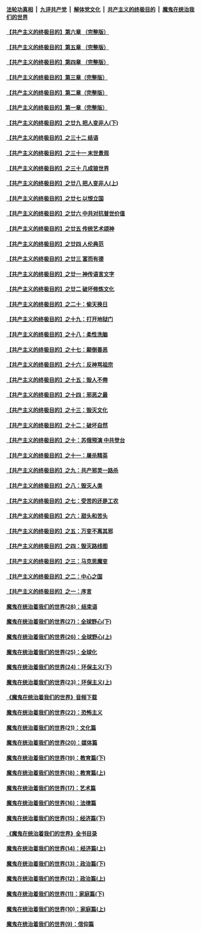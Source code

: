 

####  [法轮功真相](../../../../basic/blob/master/README.md?t=05121301) &nbsp;|&nbsp; [九评共产党](../../../../9ping.md/blob/master/README.md?t=05121301) &nbsp;|&nbsp; [解体党文化](../../../../jtdwh.md/blob/master/README.md?t=05121301)  &nbsp;|&nbsp; [共产主义的终极目的](../../../../gczydzjmd.md/blob/master/README.md?t=05121301) &nbsp;|&nbsp; [魔鬼在统治我们的世界](../../../../mgztzwmdsj.md/blob/master/README.md?t=05121301) 

#### [【共产主义的终极目的】第六章 （完整版）](../pages/nsc422/n11428913.md?t=05121301) 

#### [【共产主义的终极目的】第五章 （完整版）](../pages/nsc422/n11428912.md?t=05121301) 

#### [【共产主义的终极目的】第四章 （完整版）](../pages/nsc422/n11428907.md?t=05121301) 

#### [【共产主义的终极目的】第三章（完整版）](../pages/nsc422/n11428848.md?t=05121301) 

#### [【共产主义的终极目的】第二章（完整版）](../pages/nsc422/n11428831.md?t=05121301) 

#### [【共产主义的终极目的】第一章（完整版）](../pages/nsc422/n11417651.md?t=05121301) 

#### [【共产主义的终极目的】之廿九 把人变非人(下)](../pages/nsc422/n11344140.md?t=05121301) 

#### [【共产主义的终极目的】之三十二 结语](../pages/nsc422/n11360535.md?t=05121301) 

#### [【共产主义的终极目的】之三十一 末世景观](../pages/nsc422/n11351129.md?t=05121301) 

#### [【共产主义的终极目的】之三十 几成狼世界](../pages/nsc422/n11348280.md?t=05121301) 

#### [【共产主义的终极目的】之廿八 把人变非人(上)](../pages/nsc422/n11340492.md?t=05121301) 

#### [【共产主义的终极目的】之廿七 以恨立国](../pages/nsc422/n11336944.md?t=05121301) 

#### [【共产主义的终极目的】之廿六 中共对抗普世价值](../pages/nsc422/n11324785.md?t=05121301) 

#### [【共产主义的终极目的】之廿五 传统艺术颂神](../pages/nsc422/n11296396.md?t=05121301) 

#### [【共产主义的终极目的】之廿四 人伦典范](../pages/nsc422/n11296397.md?t=05121301) 

#### [【共产主义的终极目的】之廿三 富而有德](../pages/nsc422/n11283598.md?t=05121301) 

#### [【共产主义的终极目的】之廿一 神传语言文字](../pages/nsc422/n11263265.md?t=05121301) 

#### [【共产主义的终极目的】之廿二 破坏修炼文化](../pages/nsc422/n11245728.md?t=05121301) 

#### [【共产主义的终极目的】之二十：偷天换日](../pages/nsc422/n11238846.md?t=05121301) 

#### [【共产主义的终极目的】之十九：打开地狱门](../pages/nsc422/n11206376.md?t=05121301) 

#### [【共产主义的终极目的】之十八：柔性洗脑](../pages/nsc422/n11199994.md?t=05121301) 

#### [【共产主义的终极目的】之十七：颠倒善恶](../pages/nsc422/n11179782.md?t=05121301) 

#### [【共产主义的终极目的】之十六：反神骂祖宗](../pages/nsc422/n11166798.md?t=05121301) 

#### [【共产主义的终极目的】之十五：毁人不倦](../pages/nsc422/n11166792.md?t=05121301) 

#### [【共产主义的终极目的】之十四：邪恶之最](../pages/nsc422/n11150249.md?t=05121301) 

#### [【共产主义的终极目的】之十三：毁灭文化](../pages/nsc422/n11135227.md?t=05121301) 

#### [【共产主义的终极目的】之十二：破坏自然](../pages/nsc422/n11135214.md?t=05121301) 

#### [【共产主义的终极目的】之十：苏俄预演 中共登台](../pages/nsc422/n11118424.md?t=05121301) 

#### [【共产主义的终极目的】之十一：屠杀精英](../pages/nsc422/n11118442.md?t=05121301) 

#### [【共产主义的终极目的】之九：共产邪灵一路杀](../pages/nsc422/n11114139.md?t=05121301) 

#### [【共产主义的终极目的】之八：毁灭人类](../pages/nsc422/n11108503.md?t=05121301) 

#### [【共产主义的终极目的】之七：受苦的还是工农](../pages/nsc422/n11101809.md?t=05121301) 

#### [【共产主义的终极目的】之六：甜头和苦头](../pages/nsc422/n11096971.md?t=05121301) 

#### [【共产主义的终极目的】之五：万变不离其邪](../pages/nsc422/n11091285.md?t=05121301) 

#### [【共产主义的终极目的】之四：毁灭路线图](../pages/nsc422/n11086284.md?t=05121301) 

#### [【共产主义的终极目的】之三：马克思魔变](../pages/nsc422/n11061941.md?t=05121301) 

#### [【共产主义的终极目的】之二：中心之国](../pages/nsc422/n11047728.md?t=05121301) 

#### [【共产主义的终极目的】之一：序言](../pages/nsc422/n11086077.md?t=05121301) 

#### [魔鬼在统治着我们的世界(28)：结束语](../pages/nsc422/n10936246.md?t=05121301) 

#### [魔鬼在统治着我们的世界(27)：全球野心(下)](../pages/nsc422/n10928319.md?t=05121301) 

#### [魔鬼在统治着我们的世界(26)：全球野心(上)](../pages/nsc422/n10900318.md?t=05121301) 

#### [魔鬼在统治着我们的世界(25)：全球化](../pages/nsc422/n10788205.md?t=05121301) 

#### [魔鬼在统治着我们的世界(24)：环保主义(下)](../pages/nsc422/n10695307.md?t=05121301) 

#### [魔鬼在统治着我们的世界(23)：环保主义(上)](../pages/nsc422/n10688613.md?t=05121301) 

#### [《魔鬼在统治着我们的世界》音频下载](../pages/nsc422/n10635553.md?t=05121301) 

#### [魔鬼在统治着我们的世界(22)：恐怖主义](../pages/nsc422/n10614727.md?t=05121301) 

#### [魔鬼在统治着我们的世界(21)：文化篇](../pages/nsc422/n10597706.md?t=05121301) 

#### [魔鬼在统治着我们的世界(20)：媒体篇](../pages/nsc422/n10586579.md?t=05121301) 

#### [魔鬼在统治着我们的世界(19)：教育篇(下)](../pages/nsc422/n10564808.md?t=05121301) 

#### [魔鬼在统治着我们的世界(18)：教育篇(上)](../pages/nsc422/n10526970.md?t=05121301) 

#### [魔鬼在统治着我们的世界(17)：艺术篇](../pages/nsc422/n10499093.md?t=05121301) 

#### [魔鬼在统治着我们的世界(16)：法律篇](../pages/nsc422/n10485969.md?t=05121301) 

#### [魔鬼在统治着我们的世界(15)：经济篇(下)](../pages/nsc422/n10469975.md?t=05121301) 

#### [《魔鬼在统治着我们的世界》全书目录](../pages/nsc422/n10464261.md?t=05121301) 

#### [魔鬼在统治着我们的世界(14)：经济篇(上)](../pages/nsc422/n10457370.md?t=05121301) 

#### [魔鬼在统治着我们的世界(13)：政治篇(下)](../pages/nsc422/n10448270.md?t=05121301) 

#### [魔鬼在统治着我们的世界(12)：政治篇(上)](../pages/nsc422/n10444576.md?t=05121301) 

#### [魔鬼在统治着我们的世界(11)：家庭篇(下)](../pages/nsc422/n10440961.md?t=05121301) 

#### [魔鬼在统治着我们的世界(10)：家庭篇(上)](../pages/nsc422/n10435448.md?t=05121301) 

#### [魔鬼在统治着我们的世界(9)：信仰篇](../pages/nsc422/n10432159.md?t=05121301) 

